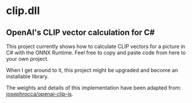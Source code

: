 # clip.dll
## OpenAI's CLIP vector calculation for C#

This project currently shows how to calculate CLIP vectors for a picture in C# with the ONNX Runtime.
Feel free to copy and paste code from here to your own project.

When I get around to it, this project might be upgraded and become an installable library.

The weights and details of this implementation have been adapted from: [josephrocca/openai-clip-js](https://github.com/josephrocca/openai-clip-js).
